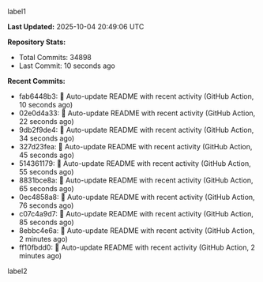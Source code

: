 
label1 
<!-- ACTIVITY_START -->
**Last Updated:** 2025-10-04 20:49:06 UTC

**Repository Stats:**
- Total Commits: 34898
- Last Commit: 10 seconds ago

**Recent Commits:**
- fab6448b3: 🤖 Auto-update README with recent activity (GitHub Action, 10 seconds ago)
- 02e0d4a33: 🤖 Auto-update README with recent activity (GitHub Action, 22 seconds ago)
- 9db2f9de4: 🤖 Auto-update README with recent activity (GitHub Action, 34 seconds ago)
- 327d23fea: 🤖 Auto-update README with recent activity (GitHub Action, 45 seconds ago)
- 514361179: 🤖 Auto-update README with recent activity (GitHub Action, 55 seconds ago)
- 8831bce8a: 🤖 Auto-update README with recent activity (GitHub Action, 65 seconds ago)
- 0ec4858a8: 🤖 Auto-update README with recent activity (GitHub Action, 76 seconds ago)
- c07c4a9d7: 🤖 Auto-update README with recent activity (GitHub Action, 85 seconds ago)
- 8ebbc4e6a: 🤖 Auto-update README with recent activity (GitHub Action, 2 minutes ago)
- ff10fbdd0: 🤖 Auto-update README with recent activity (GitHub Action, 2 minutes ago)
<!-- ACTIVITY_END -->

label2
